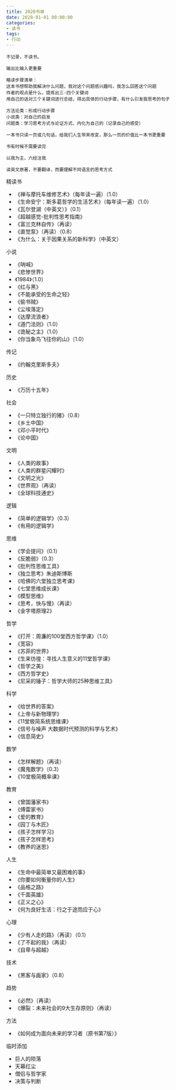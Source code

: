 ```yaml
---
title: 2020书单
date: 2020-01-01 00:00:00
categories: 
- 读书
tags:
- 行动
---
```


```
不记录，不读书。

输出比输入更重要

略读步骤清单：
这本书想帮助我解决什么问题，我对这个问题感兴趣吗，我怎么回答这个问题
作者的观点是什么，提炼出三-四个关键词
用自己的话对三个关键词进行总结，得出具体的行动步骤，有什么引发我思考的句子

方法论类：形成行动步骤
小说类：对自己的启发
问题类：学习思考方式与论证方式，内化为自己的（记录自己的感受）

一本书只读一页或几句话，给我们人生带来改变，那么一页的价值比一本书更重要

书有时候不需要读完

以我为主，六经注我

读英文原著，不要翻译，而要理解不同语言的思考方式

```

精读书
- 《禅与摩托车维修艺术》（每年读一遍）（1.0）
- 《生命安宁：斯多葛哲学的生活艺术》（每年读一遍）（1.0）
- 《瓦尔登湖（中英文）》（0.1）
- 《超越感觉-批判性思考指南》
- 《富兰克林自传》（再读）
- 《直觉泵》（再读）（0.8）
- 《为什么：关于因果关系的新科学》（中英文）

小说
- 《呐喊》
- 《悲惨世界》
- 《1984》（1.0）
- 《红与黑》
- 《不能承受的生命之轻》
- 《偷书贼》
- 《尘埃落定》
- 《达摩流浪者》
- 《道门法则》（1.0）
- 《诡秘之主》（1.0）
- 《你当象鸟飞往你的山》（1.0）

传记
- 《约翰克里斯多夫》

历史
- 《万历十五年》

社会
- 《一只特立独行的猪》（0.8）
- 《乡土中国》
- 《邓小平时代》
- 《论中国》

文明
- 《人类的故事》
- 《人类的群星闪耀时》
- 《文明之光》
- 《世界观》（再读）
- 《全球科技通史》

逻辑
- 《简单的逻辑学》（0.3）
- 《有用的逻辑学》

思维
- 《学会提问》（0.1）
- 《反脆弱》（0.3）
- 《批判性思维工具》
- 《独立思考》朱迪斯博斯
- 《哈佛的六堂独立思考课》
- 《七堂思维成长课》
- 《模型思维》
- 《思考，快与慢》（再读）
- 《金字塔原理2》

哲学
- 《打开：周濂的100堂西方哲学课》（1.0）
- 《宽容》
- 《苏菲的世界》
- 《生来彷徨：寻找人生意义的11堂哲学课》
- 《哲学之美》
- 《西方哲学史》
- 《尼采的锤子：哲学大师的25种思维工具》

科学
- 《给世界的答案》
- 《上帝与新物理学》
- 《11堂极简系统思维课》
- 《信号与噪声 大数据时代预测的科学与艺术》
- 《信息简史》

数学
- 《怎样解题》（再读）
- 《魔鬼数学》（0.3）
- 《10堂极简概率课》

教育
- 《曾国藩家书》
- 《傅雷家书》
- 《爱的教育》
- 《园丁与木匠》
- 《孩子怎样学习》
- 《孩子怎样思考》
- 《教养的迷思》

人生
- 《生命中最简单又最困难的事》
- 《你要如何衡量你的人生》
- 《品格之路》
- 《千面英雄》
- 《正义之心》
- 《何为良好生活：行之于途而应于心》

心理
- 《少有人走的路》（再读）（0.1）
- 《了不起的我》（再读）
- 《自卑与超越》

技术
- 《黑客与画家》（0.8）

趋势
- 《必然》（再读）
- 《爆裂：未来社会的9大生存原则》（再读）

方法
- 《如何成为面向未来的学习者（原书第7版）》

临时添加
- 巨人的陨落
- 天幕红尘
- 僧侣与哲学家
- 决策与判断
